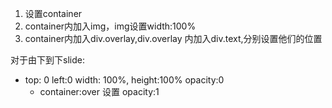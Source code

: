1. 设置container
2. container内加入img，img设置width:100%
3. container内加入div.overlay,div.overlay 内加入div.text,分别设置他们的位置

对于由下到下slide:
  * top: 0 left:0 width: 100%, height:100% opacity:0
    * container:over 设置 opacity:1

